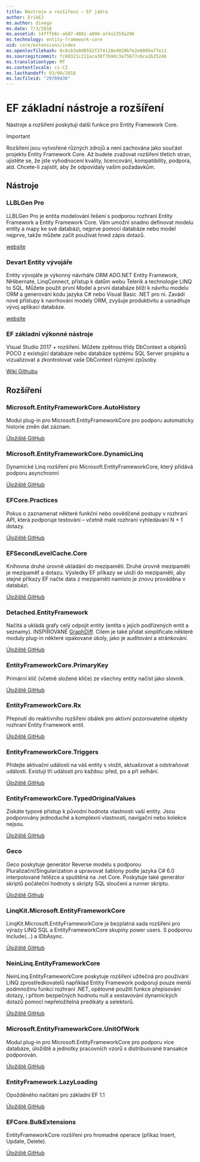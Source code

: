 ```yaml
---
title: Nástroje a rozšíření – EF jádra
author: ErikEJ
ms.author: divega
ms.date: 7/3/2018
ms.assetid: 14fffb6c-a687-4881-a094-af4a1359a296
ms.technology: entity-framework-core
uid: core/extensions/index
ms.openlocfilehash: 6c8cb3e0d8552f274118e4020b7e2e8009af7e11
ms.sourcegitcommit: fc68321c211aca38f7b9dc3a75677c6ca1b2524b
ms.translationtype: MT
ms.contentlocale: cs-CZ
ms.lasthandoff: 03/08/2018
ms.locfileid: "29769436"
---
```

# <a name="ef-core-tools--extensions"></a>EF základní nástroje a rozšíření

Nástroje a rozšíření poskytují další funkce pro Entity Framework Core.

> [!IMPORTANT]  
> Rozšíření jsou vytvořené různých zdrojů a není zachována jako součást projektu Entity Framework Core. Až budete zvažovat rozšíření třetích stran, ujistěte se, že jste vyhodnocení kvality, licencování, kompatibility, podpora, atd. Chcete-li zajistit, aby že odpovídaly vašim požadavkům.

## <a name="tools"></a>Nástroje

### <a name="llblgen-pro"></a>LLBLGen Pro

LLBLGen Pro je entita modelování řešení s podporou rozhraní Entity Framework a Entity Framework Core. Vám umožní snadno definovat modelu entity a mapy ke své databázi, nejprve pomocí databáze nebo model nejprve, takže můžete začít používat hned zápis dotazů.

[website](https://www.llblgen.com/)

### <a name="devart-entity-developer"></a>Devart Entity vývojáře

Entity vývojáře je výkonný návrháře ORM ADO.NET Entity Framework, NHibernate, LinqConnect, přístup k datům webu Telerik a technologie LINQ to SQL. Můžete použít první Model a první databáze blíží k návrhu modelu ORM a generování kódu jazyka C# nebo Visual Basic .NET pro ni. Zavádí nové přístupy k navrhování modely ORM, zvyšuje produktivitu a usnadňuje vývoj aplikací databáze.

[website](https://www.devart.com/entitydeveloper/)

### <a name="ef-core-power-tools"></a>EF základní výkonné nástroje

Visual Studio 2017 + rozšíření. Můžete zpětnou třídy DbContext a objektů POCO z existující databáze nebo databáze systému SQL Server projektu a vizualizovat a zkontrolovat vaše DbContext různými způsoby.

[Wiki Githubu](https://github.com/ErikEJ/SqlCeToolbox/wiki/EF-Core-Power-Tools)

## <a name="extensions"></a>Rozšíření

### <a name="microsoftentityframeworkcoreautohistory"></a>Microsoft.EntityFrameworkCore.AutoHistory

Modul plug-in pro Microsoft.EntityFrameworkCore pro podporu automaticky historie změn dat záznam.

[Úložiště GitHub](https://github.com/Arch/AutoHistory/)

### <a name="microsoftentityframeworkcoredynamiclinq"></a>Microsoft.EntityFrameworkCore.DynamicLinq

Dynamické Linq rozšíření pro Microsoft.EntityFrameworkCore, který přidává podporu asynchronní

 [Úložiště GitHub](https://github.com/StefH/System.Linq.Dynamic.Core/)

### <a name="efcorepractices"></a>EFCore.Practices

Pokus o zaznamenat některé funkční nebo osvědčené postupy v rozhraní API, která podporuje testování – včetně malé rozhraní vyhledávání N + 1 dotazy.

[Úložiště GitHub](https://github.com/riezebosch/efcore-practices/tree/master/src/EFCore.Practices/)

### <a name="efsecondlevelcachecore"></a>EFSecondLevelCache.Core

Knihovna druhé úrovně ukládání do mezipaměti. Druhé úrovně mezipaměti je mezipaměť a dotazu. Výsledky EF příkazy se uloží do mezipaměti, aby stejné příkazy EF načte data z mezipaměti namísto je znovu prováděna v databázi.

[Úložiště GitHub](https://github.com/VahidN/EFSecondLevelCache.Core/)

### <a name="detachedentityframework"></a>Detached.EntityFramework

Načítá a ukládá grafy celý odpojit entity (entita s jejich podřízených entit a seznamy). INSPIROVANÉ [GraphDiff](https://github.com/refactorthis/GraphDiff/). Cílem je také přidat simplificate některé moduly plug-in některé opakované úkoly, jako je auditování a stránkování.

[Úložiště GitHub](https://github.com/leonardoporro/Detached/)

### <a name="entityframeworkcoreprimarykey"></a>EntityFrameworkCore.PrimaryKey

Primární klíč (včetně složené klíče) ze všechny entity načíst jako slovník.

[Úložiště GitHub](https://github.com/NickStrupat/EntityFramework.PrimaryKey/)

### <a name="entityframeworkcorerx"></a>EntityFrameworkCore.Rx

Přepnutí do reaktivního rozšíření obálek pro aktivní pozorovatelné objekty rozhraní Entity Framework entit.

[Úložiště GitHub](https://github.com/NickStrupat/EntityFramework.Rx/)

### <a name="entityframeworkcoretriggers"></a>EntityFrameworkCore.Triggers

Přidejte aktivační události na váš entity s vložit, aktualizovat a odstraňovat události. Existují tři události pro každou: před, po a při selhání.

[Úložiště GitHub](https://github.com/NickStrupat/EntityFramework.Triggers/)

### <a name="entityframeworkcoretypedoriginalvalues"></a>EntityFrameworkCore.TypedOriginalValues

Získáte typové přístup k původní hodnota vlastnosti vaší entity. Jsou podporovány jednoduché a komplexní vlastností, navigační nebo kolekce nejsou.

[Úložiště GitHub](https://github.com/NickStrupat/EntityFramework.TypedOriginalValues/)

### <a name="geco"></a>Geco

Geco poskytuje generátor Reverse modelu s podporou Pluralizační/Singularization a upravovat šablony podle jazyka C# 6.0 interpolované řetězce a spuštěná na .net Core. Poskytuje také generátor skriptů počáteční hodnoty s skripty SQL sloučení a runner skriptu.

[Úložiště Github](https://github.com/iQuarc/Geco)

### <a name="linqkitmicrosoftentityframeworkcore"></a>LinqKit.Microsoft.EntityFrameworkCore

LinqKit.Microsoft.EntityFrameworkCore je bezplatná sada rozšíření pro výrazy LINQ SQL a EntityFrameworkCore skupiny power users. S podporou Include(...) a IDbAsync.

[Úložiště GitHub](https://github.com/scottksmith95/LINQKit/)

### <a name="neinlinqentityframeworkcore"></a>NeinLinq.EntityFrameworkCore

NeinLinq.EntityFrameworkCore poskytuje rozšíření užitečná pro používání LINQ zprostředkovatelů například Entity Framework podporují pouze menší podmnožinu funkcí rozhraní .NET, opětovné použití funkce přepisování dotazy, i přitom bezpečných hodnotu null a sestavování dynamických dotazů pomocí nepřeložitelná predikáty a selektorů.

[Úložiště GitHub](https://github.com/axelheer/nein-linq/)

### <a name="microsoftentityframeworkcoreunitofwork"></a>Microsoft.EntityFrameworkCore.UnitOfWork

Modul plug-in pro Microsoft.EntityFrameworkCore pro podporu více databáze, úložiště a jednotky pracovních vzorů s distribuované transakce podporován.

[Úložiště GitHub](https://github.com/Arch/UnitOfWork/)

### <a name="entityframeworklazyloading"></a>EntityFramework.LazyLoading

Opožděného načítání pro základní EF 1.1

[Úložiště GitHub](https://github.com/darxis/EntityFramework.LazyLoading)

### <a name="efcorebulkextensions"></a>EFCore.BulkExtensions

EntityFrameworkCore rozšíření pro hromadné operace (příkaz Insert, Update, Delete).

[Úložiště GitHub](https://github.com/borisdj/EFCore.BulkExtensions)
